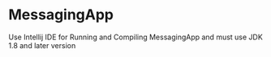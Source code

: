 # MessagingApp

Use Intellij IDE for Running and Compiling MessagingApp
and must use JDK 1.8 and later version
